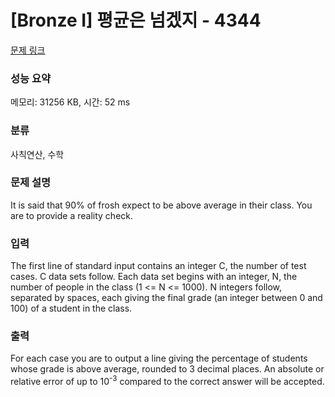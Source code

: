# [Bronze I] 평균은 넘겠지 - 4344 

[문제 링크](https://www.acmicpc.net/problem/4344) 

### 성능 요약

메모리: 31256 KB, 시간: 52 ms

### 분류

사칙연산, 수학

### 문제 설명

<p>It is said that 90% of frosh expect to be above average in their class. You are to provide a reality check.</p>

### 입력 

 <p>The first line of standard input contains an integer C, the number of test cases. C data sets follow. Each data set begins with an integer, N, the number of people in the class (1 <= N <= 1000). N integers follow, separated by spaces, each giving the final grade (an integer between 0 and 100) of a student in the class. </p>

### 출력 

 <p>For each case you are to output a line giving the percentage of students whose grade is above average, rounded to 3 decimal places. An absolute or relative error of up to 10<sup>-3</sup> compared to the correct answer will be accepted.</p>

